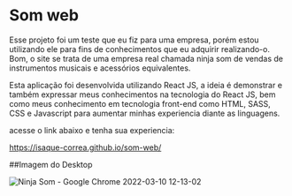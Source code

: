 # Som web

Esse projeto foi um teste que eu fiz para uma empresa, porém estou utilizando ele para fins de conhecimentos que eu adquirir realizando-o. Bom, o site se trata de uma empresa real chamada ninja som de vendas de instrumentos musicais e acessórios equivalentes.

Esta aplicação foi desenvolvida utilizando React JS, a ideia é demonstrar e também expressar meus conhecimentos na tecnologia do React JS, bem como meus conhecimento em tecnologia front-end como HTML, SASS, CSS e Javascript para aumentar minhas experiencia diante as linguagens.

acesse o link abaixo e tenha sua experiencia:

https://isaque-correa.github.io/som-web/


##Imagem do Desktop

![Ninja Som - Google Chrome 2022-03-10 12-13-02](https://user-images.githubusercontent.com/59630856/157709956-737269a6-0116-46ea-9e3c-959f4fbaaf57.gif)


